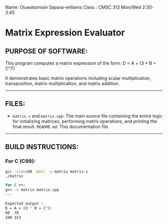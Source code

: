 Name: Oluwatomisin Sapara-williams 
Class : CMSC 313 Mon/Wed 2:30-3:45
# Matrix Expression Evaluator

## PURPOSE OF SOFTWARE:
This program computes a matrix expression of the form:
D = A + (3 * B + C^T)

It demonstrates basic matrix operations including scalar multiplication, transposition, matrix multiplication, and matrix addition. 

---

## FILES:
- `matrix.c` and `matrix.cpp`: The main source file containing the entire logic for initializing matrices, performing matrix operations, and printing the final result.
 `README.md`: This documentation file.


---

## BUILD INSTRUCTIONS:

### For C (C99):
```bash
gcc -std=c99 -Wall -o matrix matrix.c
./matrix

for C ++:
g++ -o matrix matrix.cpp
---

Expected output :
D = A + (3 * B × Cᵀ):
90  70
200 153


